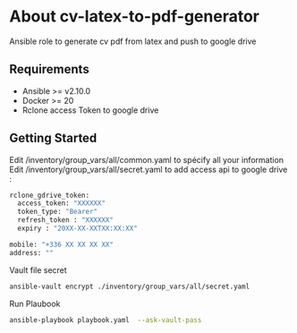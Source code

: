 # About cv-latex-to-pdf-generator
Ansible role to generate cv pdf from latex and push to google drive

## Requirements
- Ansible >= v2.10.0
- Docker >= 20
- Rclone access Token to google drive 

## Getting Started

Edit /inventory/group_vars/all/common.yaml to spécify all your information 
Edit /inventory/group_vars/all/secret.yaml to add access api to google drive : 
```bash 
rclone_gdrive_token: 
  access_token: "XXXXXX"
  token_type: "Bearer"
  refresh_token : "XXXXXX"
  expiry : "20XX-XX-XXTXX:XX:XX"

mobile: "+336 XX XX XX XX"
address: ""

```
Vault file secret
```bash 
ansible-vault encrypt ./inventory/group_vars/all/secret.yaml
```

Run Plaubook

```bash
ansible-playbook playbook.yaml  --ask-vault-pass
```

